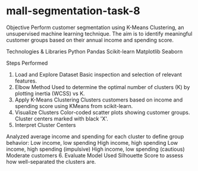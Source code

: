 # mall-segmentation-task-8
Objective
Perform customer segmentation using K-Means Clustering, an unsupervised machine learning technique. The aim is to identify meaningful customer groups based on their annual income and spending score.

Technologies & Libraries
Python
Pandas
Scikit-learn
Matplotlib
Seaborn

Steps Performed
1. Load and Explore Dataset
Basic inspection and selection of relevant features.
2. Elbow Method
Used to determine the optimal number of clusters (K) by plotting inertia (WCSS) vs K.
3. Apply K-Means Clustering
Clusters customers based on income and spending score using KMeans from scikit-learn.
4. Visualize Clusters
Color-coded scatter plots showing customer groups.
Cluster centers marked with black 'X'.
5. Interpret Cluster Centers

Analyzed average income and spending for each cluster to define group behavior:
Low income, low spending
High income, high spending
Low income, high spending (impulsive)
High income, low spending (cautious)
Moderate customers
6. Evaluate Model
Used Silhouette Score to assess how well-separated the clusters are.
